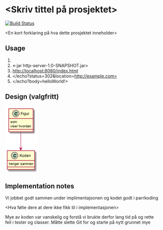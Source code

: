 # <Skriv tittel på prosjektet>

[![Build Status](https://travis-ci.com/Westerdals/pgr203-assignment-2-Lazboy87.svg?token=u5uiMCxAwytqi2hpiwkt&branch=master)](https://travis-ci.com/Westerdals/pgr203-assignment-2-Lazboy87)

<En kort forklaring på hva dette prosjektet inneholder>

## Usage

1. <mvn package>
2. <-jar http-server-1.0-SNAPSHOT.jar>
3. <http://localhost:8080/index.html>
4. </echo?status=302&location=http://example.com>
5. </echo?body=helloWorld!>
 
 ## Design (valgfritt)
 
![Design](./doc/design.png)

 ## Implementation notes
 
<Hva gjorde dere godt i implementasjonen>

Vi jobbet godt sammen under implimentajsonen og kodet godt i parrkoding

<Hva følte dere at dere ikke fikk til i implementasjonen>

Mye av koden var vanskelig og forstå vi brukte derfor lang tid på og rette feil i tester og classer.
Måtte slette Git for og starte på nytt grunnet mye 

